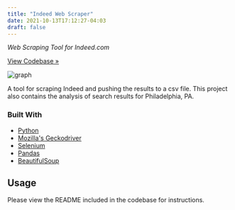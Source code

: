 ```yaml
---
title: "Indeed Web Scraper"
date: 2021-10-13T17:12:27-04:03
draft: false
---
```


*Web Scraping Tool for Indeed.com*

[View Codebase »](https://github.com/codingwithcarl/indeed-web-scraper)

![graph](/images/indeed-web-scraper.png)

A tool for scraping Indeed and pushing the results to a csv file. This project also contains the analysis of search results for Philadelphia, PA.

### Built With

* [Python](https://www.python.org/)
* [Mozilla's Geckodriver](https://github.com/mozilla/geckodriver/releases)
* [Selenium](https://www.selenium.dev/)
* [Pandas](https://pandas.pydata.org/)
* [BeautifulSoup](https://beautiful-soup-4.readthedocs.io/en/latest/)

<!-- USAGE EXAMPLES -->
## Usage

Please view the README included in the codebase for instructions.
